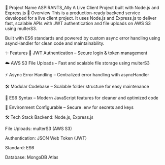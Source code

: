 🚀 Project Name
ASPIRANTS_Ally 
A Live Client Project built with Node.js and Express.js
📝 Overview
This is a production-ready backend service developed for a live client project.
It uses Node.js and Express.js to deliver fast, scalable APIs with JWT authentication and file uploads on AWS S3 using multerS3.

Built with ES6 standards and powered by custom async error handling using asyncHandler for clean code and maintainability.

✨ Features
🔐 JWT Authentication – Secure login & token management

☁️ AWS S3 File Uploads – Fast and scalable file storage using multerS3

⚡ Async Error Handling – Centralized error handling with asyncHandler

🛠 Modular Codebase – Scalable folder structure for easy maintenance

🚀 ES6 Syntax – Modern JavaScript features for cleaner and optimized code

🔧 Environment Configurable – Secure .env for secrets and keys


🛠 Tech Stack
Backend: Node.js, Express.js

File Uploads: multerS3 (AWS S3)

Authentication: JSON Web Token (JWT)

Standard: ES6

Database: MongoDB Atlas



